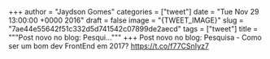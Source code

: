 
+++
author = "Jaydson Gomes"
categories = ["tweet"]
date = "Tue Nov 29 13:00:00 +0000 2016"
draft = false
image = "{TWEET_IMAGE}"
slug = "7ae44e55642f51c332d5d741542c07899de2aecd"
tags = ["tweet"]
title = """Post novo no blog: Pesqui..."""
+++
Post novo no blog: Pesquisa - Como ser um bom dev FrontEnd em 2017? https://t.co/f77CSnIyz7
